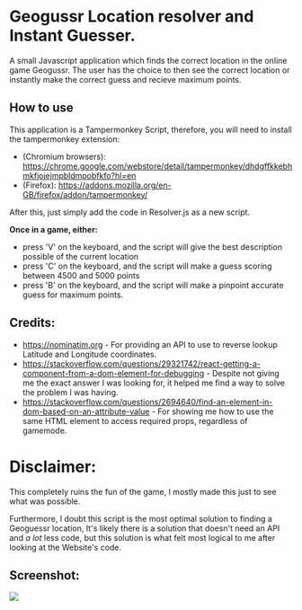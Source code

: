 # Geogussr Location resolver and Instant Guesser.

A small Javascript application which finds the correct location in the online game Geogussr.
The user has the choice to then see the correct location or instantly make the correct guess and recieve maximum points.

## How to use
This application is a Tampermonkey Script, therefore, you will need to install the tampermonkey extension:
- (Chromium browsers): https://chrome.google.com/webstore/detail/tampermonkey/dhdgffkkebhmkfjojejmpbldmpobfkfo?hl=en
- (Firefox):  https://addons.mozilla.org/en-GB/firefox/addon/tampermonkey/

After this, just simply add the code in Resolver.js as a new script.

**Once in a game, either:**
- press 'V' on the  keyboard, and the script will give the best description possible of the current location
- press 'C' on the keyboard, and the script will make a guess scoring between 4500 and 5000 points
- press 'B' on the keyboard, and the script will make a pinpoint accurate guess for maximum points.

## Credits:
- https://nominatim.org - For providing an API to use to reverse lookup Latitude and Longitude coordinates.
- https://stackoverflow.com/questions/29321742/react-getting-a-component-from-a-dom-element-for-debugging - Despite not giving me the
  exact answer I was looking for, it helped me find a way to solve the problem I was having.
- https://stackoverflow.com/questions/2694640/find-an-element-in-dom-based-on-an-attribute-value - For showing me how to use the same HTML element to access required props, regardless of gamemode.

# Disclaimer:
This completely ruins the fun of the game, I mostly made this just to see what was possible.

Furthermore, I doubt this script is the most optimal solution to finding a Geoguessr location, It's likely there is a solution
that doesn't need an API and *a lot* less code, but this solution is what felt most logical to me after looking at the Website's code.

## Screenshot:
<img src="https://cdn.upload.systems/uploads/xbHlUDj4.jpg"/>
